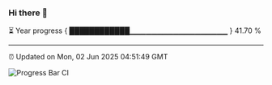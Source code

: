 ### Hi there 👋

⏳ Year progress { ████████████▁▁▁▁▁▁▁▁▁▁▁▁▁▁▁▁▁▁ } 41.70 %

---

⏰ Updated on Mon, 02 Jun 2025 04:51:49 GMT

![Progress Bar CI](https://github.com/IshwaranRudhara/GIT-ACTION/workflows/Progress%20Bar%20CI/badge.svg)
